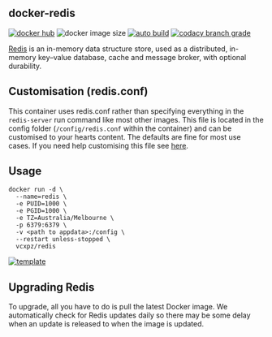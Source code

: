 ## docker-redis

[![docker hub](https://img.shields.io/badge/docker_hub-link-blue?style=for-the-badge&logo=docker)](https://hub.docker.com/r/vcxpz/redis) ![docker image size](https://img.shields.io/docker/image-size/vcxpz/redis?style=for-the-badge&logo=docker) [![auto build](https://img.shields.io/badge/docker_builds-automated-blue?style=for-the-badge&logo=docker?color=d1aa67)](https://github.com/hydazz/docker-redis/actions?query=workflow%3A"Auto+Builder+CI") [![codacy branch grade](https://img.shields.io/codacy/grade/d1fcacdcdb474e13b65b709a215ae17b/main?style=for-the-badge&logo=codacy)](https://app.codacy.com/gh/hydazz/docker-redis)

[Redis](https://redis.io/) is an in-memory data structure store, used as a distributed, in-memory key–value database, cache and message broker, with optional durability.

## Customisation (redis.conf)

This container uses redis.conf rather than specifying everything in the `redis-server` run command like most other images. This file is located in the config folder (`/config/redis.conf` within the container) and can be customised to your hearts content. The defaults are fine for most use cases. If you need help customising this file see [here](https://redis.io/topics/config).

## Usage

    docker run -d \
      --name=redis \
      -e PUID=1000 \
      -e PGID=1000 \
      -e TZ=Australia/Melbourne \
      -p 6379:6379 \
      -v <path to appdata>:/config \
      --restart unless-stopped \
      vcxpz/redis

[![template](https://img.shields.io/badge/unraid_template-ff8c2f?style=for-the-badge&logo=docker?color=d1aa67)](https://github.com/hydazz/docker-templates/blob/main/hydaz/redis.xml)

## Upgrading Redis

To upgrade, all you have to do is pull the latest Docker image. We automatically check for Redis updates daily so there may be some delay when an update is released to when the image is updated.

